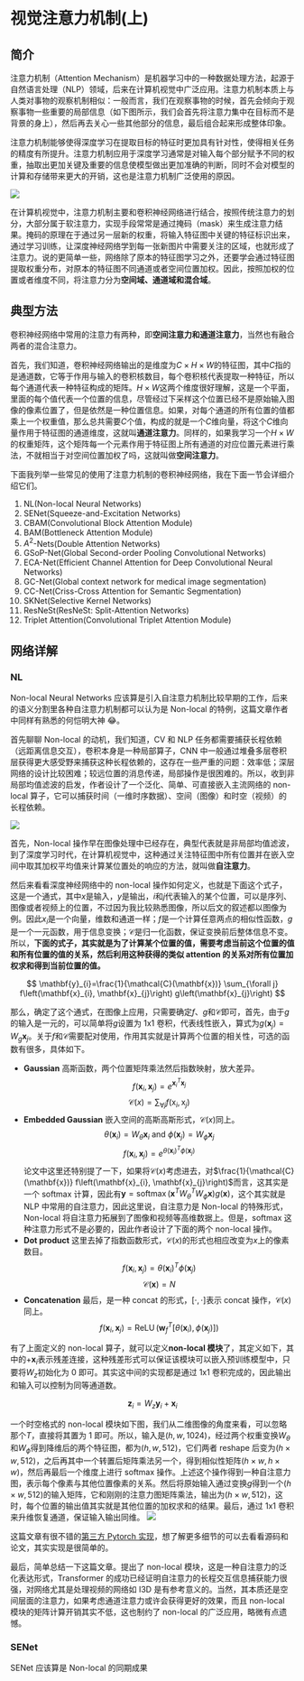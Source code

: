 # 视觉注意力机制(上)

## 简介

注意力机制（Attention Mechanism）是机器学习中的一种数据处理方法，起源于自然语言处理（NLP）领域，后来在计算机视觉中广泛应用。注意力机制本质上与人类对事物的观察机制相似：一般而言，我们在观察事物的时候，首先会倾向于观察事物一些重要的局部信息（如下图所示，我们会首先将注意力集中在目标而不是背景的身上），然后再去关心一些其他部分的信息，最后组合起来形成整体印象。

注意力机制能够使得深度学习在提取目标的特征时更加具有针对性，使得相关任务的精度有所提升。注意力机制应用于深度学习通常是对输入每个部分赋予不同的权重，抽取出更加关键及重要的信息使模型做出更加准确的判断，同时不会对模型的计算和存储带来更大的开销，这也是注意力机制广泛使用的原因。

![](./assets/human-attention.png)

在计算机视觉中，注意力机制主要和卷积神经网络进行结合，按照传统注意力的划分，大部分属于软注意力，实现手段常常是通过掩码（mask）来生成注意力结果。掩码的原理在于通过另一层新的权重，将输入特征图中关键的特征标识出来，通过学习训练，让深度神经网络学到每一张新图片中需要关注的区域，也就形成了注意力。说的更简单一些，网络除了原本的特征图学习之外，还要学会通过特征图提取权重分布，对原本的特征图不同通道或者空间位置加权。因此，按照加权的位置或者维度不同，将注意力分为**空间域、通道域和混合域**。

## 典型方法

卷积神经网络中常用的注意力有两种，即**空间注意力和通道注意力**，当然也有融合两者的混合注意力。

首先，我们知道，卷积神经网络输出的是维度为$C\times H \times W$的特征图，其中$C$指的是通道数，它等于作用与输入的卷积核数目，每个卷积核代表提取一种特征，所以每个通道代表一种特征构成的矩阵。$H \times W$这两个维度很好理解，这是一个平面，里面的每个值代表一个位置的信息，尽管经过下采样这个位置已经不是原始输入图像的像素位置了，但是依然是一种位置信息。如果，对每个通道的所有位置的值都乘上一个权重值，那么总共需要$C$个值，构成的就是一个$C$维向量，将这个$C$维向量作用于特征图的通道维度，这就叫**通道注意力**。同样的，如果我学习一个$H\times W$的权重矩阵，这个矩阵每一个元素作用于特征图上所有通道的对应位置元素进行乘法，不就相当于对空间位置加权了吗，这就叫做**空间注意力**。

下面我列举一些常见的使用了注意力机制的卷积神经网络，我在下面一节会详细介绍它们。

1. NL(Non-local Neural Networks)
2. SENet(Squeeze-and-Excitation Networks)
3. CBAM(Convolutional Block Attention Module)
4. BAM(Bottleneck Attention Module)
5. $A^2$-Nets(Double Attention Networks)
6. GSoP-Net(Global Second-order Pooling Convolutional Networks)
7. ECA-Net(Efficient Channel Attention for Deep Convolutional Neural Networks)
8. GC-Net(Global context network for medical image segmentation)
9. CC-Net(Criss-Cross Attention for Semantic Segmentation)
10. SKNet(Selective Kernel Networks)
11. ResNeSt(ResNeSt: Split-Attention Networks)
12. Triplet Attention(Convolutional Triplet Attention Module)

## 网络详解

### **NL**

Non-local Neural Networks 应该算是引入自注意力机制比较早期的工作，后来的语义分割里各种自注意力机制都可以认为是 Non-local 的特例，这篇文章作者中同样有熟悉的何恺明大神 😂。

首先聊聊 Non-local 的动机，我们知道，CV 和 NLP 任务都需要捕获长程依赖（远距离信息交互），卷积本身是一种局部算子，CNN 中一般通过堆叠多层卷积层获得更大感受野来捕获这种长程依赖的，这存在一些严重的问题：效率低；深层网络的设计比较困难；较远位置的消息传递，局部操作是很困难的。所以，收到非局部均值滤波的启发，作者设计了一个泛化、简单、可直接嵌入主流网络的 non-local 算子，它可以捕获时间（一维时序数据）、空间（图像）和时空（视频）的长程依赖。

![](./assets/non-local-sample.png)

首先，Non-local 操作早在图像处理中已经存在，典型代表就是非局部均值滤波，到了深度学习时代，在计算机视觉中，这种通过关注特征图中所有位置并在嵌入空间中取其加权平均值来计算某位置处的响应的方法，就叫做**自注意力**。

然后来看看深度神经网络中的 non-local 操作如何定义，也就是下面这个式子，这是一个通式，其中$x$是输入，$y$是输出，$i$和$j$代表输入的某个位置，可以是序列、图像或者视频上的位置，不过因为我比较熟悉图像，所以后文的叙述都以图像为例。因此$x_i$是一个向量，维数和通道一样；$f$是一个计算任意两点的相似性函数，$g$是一个一元函数，用于信息变换；$\mathcal{C}$是归一化函数，保证变换前后整体信息不变。所以，**下面的式子，其实就是为了计算某个位置的值，需要考虑当前这个位置的值和所有位置的值的关系，然后利用这种获得的类似 attention 的关系对所有位置加权求和得到当前位置的值。**

$$
\mathbf{y}_{i}=\frac{1}{\mathcal{C}(\mathbf{x})} \sum_{\forall j} f\left(\mathbf{x}_{i}, \mathbf{x}_{j}\right) g\left(\mathbf{x}_{j}\right)
$$

那么，确定了这个通式，在图像上应用，只需要确定$f$、$g$和$\mathcal{C}$即可，首先，由于$g$的输入是一元的，可以简单将$g$设置为 1x1 卷积，代表线性嵌入，算式为$g\left(\mathbf{x}_{j}\right)=W_{g} \mathbf{x}_{j}$。关于$f$和$\mathcal{C}$需要配对使用，作用其实就是计算两个位置的相关性，可选的函数有很多，具体如下。

- **Gaussian**
  高斯函数，两个位置矩阵乘法然后指数映射，放大差异。
  $$
  f\left(\mathbf{x}_{i}, \mathbf{x}_{j}\right)=e^{\mathbf{x}_{i}^{T} \mathbf{x}_{j}}
  $$
  $$
  \mathcal{C}(x)=\sum_{\forall j} f\left(\mathrm{x}_{i}, \mathrm{x}_{j}\right)
  $$
- **Embedded Gaussian**
  嵌入空间的高斯高斯形式，$\mathcal{C}(x)$同上。
  $$
  \theta\left(\mathbf{x}_{i}\right)=W_{\theta} \mathbf{x}_{i} \text { and } \phi\left(\mathbf{x}_{j}\right)=W_{\phi} \mathbf{x}_{j}
  $$
  $$
  f\left(\mathbf{x}_{i}, \mathbf{x}_{j}\right)=e^{\theta\left(\mathbf{x}_{i}\right)^{T} \phi\left(\mathbf{x}_{j}\right)}
  $$
  论文中这里还特别提了一下，如果将$\mathcal{C}(x)$考虑进去，对$\frac{1}{\mathcal{C}(\mathbf{x})} f\left(\mathbf{x}_{i}, \mathbf{x}_{j}\right)$而言，这其实是一个 softmax 计算，因此有$\mathbf{y}=\operatorname{softmax}\left(\mathbf{x}^{T} W_{\theta}^{T} W_{\phi} \mathbf{x}\right) g(\mathbf{x})$，这个其实就是 NLP 中常用的自注意力，因此这里说，自注意力是 Non-local 的特殊形式，Non-local 将自注意力拓展到了图像和视频等高维数据上。但是，softmax 这种注意力形式不是必要的，因此作者设计了下面的两个 non-local 操作。
- **Dot product**
  这里去掉了指数函数形式，$\mathcal{C}(x)$的形式也相应改变为$x$上的像素数目。
  $$
  f\left(\mathbf{x}_{i}, \mathbf{x}_{j}\right)=\theta\left(\mathbf{x}_{i}\right)^{T} \phi\left(\mathbf{x}_{j}\right)
  $$
  $$
  \mathcal{C}(\mathbf{x})=N
  $$
- **Concatenation**
  最后，是一种 concat 的形式，$[\cdot, \cdot]$表示 concat 操作，$\mathcal{C}(x)$同上。
  $$
  f\left(\mathbf{x}_{i}, \mathbf{x}_{j}\right)=\operatorname{ReLU}\left(\mathbf{w}_{f}^{T}\left[\theta\left(\mathbf{x}_{i}\right), \phi\left(\mathbf{x}_{j}\right)\right]\right)
  $$

有了上面定义的 non-local 算子，就可以定义**non-local 模块**了，其定义如下，其中的$+\mathbf{x}_{i}$表示残差连接，这种残差形式可以保证该模块可以嵌入预训练模型中，只要将$W_z$初始化为 0 即可。其实这中间的实现都是通过 1x1 卷积完成的，因此输出和输入可以控制为同等通道数。

$$
\mathbf{z}_{i}=W_{z} \mathbf{y}_{i}+\mathbf{x}_{i}
$$

一个时空格式的 non-local 模块如下图，我们从二维图像的角度来看，可以忽略那个$T$，直接将其置为 1 即可。所以，输入是$(h,w,1024)$，经过两个权重变换$W_\theta$和$W_\phi$得到降维后的两个特征图，都为$(h, w, 512)$，它们两者 reshape 后变为$(h\times w, 512)$，之后再其中一个转置后矩阵乘法另一个，得到相似性矩阵$(h\times w, h \times w)$，然后再最后一个维度上进行 softmax 操作。上述这个操作得到一种自注意力图，表示每个像素与其他位置像素的关系。然后将原始输入通过变换$g$得到一个$(h\times w, 512)$的输入矩阵，它和刚刚的注意力图矩阵乘法，输出为$(h\times w, 512)$，这时，每个位置的输出值其实就是其他位置的加权求和的结果。最后，通过 1x1 卷积来升维恢复通道，保证输入输出同维。
![](/assets/non-local-block.png)

这篇文章有很不错的[第三方 Pytorch 实现](https://github.com/AlexHex7/Non-local_pytorch)，想了解更多细节的可以去看看源码和论文，其实实现是很简单的。

最后，简单总结一下这篇文章。提出了 non-local 模块，这是一种自注意力的泛化表达形式，Transformer 的成功已经证明自注意力的长程交互信息捕获能力很强，对网络尤其是处理视频的网络如 I3D 是有参考意义的。当然，其本质还是空间层面的注意力，如果考虑通道注意力或许会获得更好的效果，而且 non-local 模块的矩阵计算开销其实不低，这也制约了 non-local 的广泛应用，略微有点遗憾。

### **SENet**

SENet 应该算是 Non-local 的同期成果
